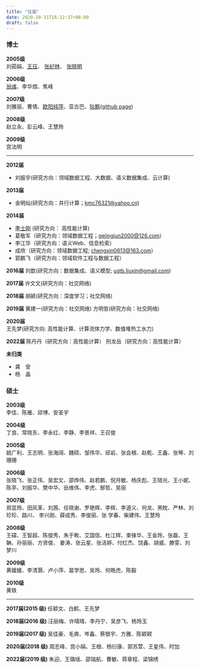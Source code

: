 ```yaml
---
title: "往届"
date: 2020-10-31T16:12:37+08:00
draft: false
---
```


### 博士
**2005级**  
刘茹娟、[王珏](http://www.cnic.cas.cn/sourcedb_cnic_cas/zw/zjrc/xwgg/202107/t20210702_6125763.html)、
[张纪林](http://cbs.hdu.edu.cn/2020/0622/c2588a109906/page.htm)、
[张晓明](https://xxxy.web.hebust.edu.cn/jyjx/yjsjy/ssjy/zhangxiaoming.htm)

**2006级**  
[翁彧](https://xingong.muc.edu.cn/info/1051/1150.htm)、李华煜、焦峰

**2007级**  
刘雅丽、曹倩、[欧阳纯萍](http://jsjxy.usc.edu.cn/info/2022/4741.htm)、亚古巴、[狄鹏](https://www.cse.unsw.edu.au/~pengd/)([github page](https://pengd.github.io/cv/))

**2008级**  
赵立永、彭云峰、王慧玲

**2009级**  
宫法明

----

**2012届**
- 刘振宇(研究方向：领域数据工程、大数据、语义数据集成、云计算)

**2013届**
- 金明灿(研究方向：并行计算；kmc76321@yahoo.cn)

**2014届**
- [李士刚](https://shigangli.github.io) (研究方向： 高性能计算)
- 葛敬军（研究方向：领域数据工程；gejingjun2000@126.com）
- 李江华（研究方向：语义Web、信息检索）
- 成欣（研究方向：领域数据工程; chengxin0613@163.com）
- 郭鹏飞（研究方向：领域软件工程与数据工程）

**2016届**
刘歆(研究方向：数据集成、语义模型; ustb.liuxin@gmail.com)

**2017届**
许文文(研究方向：社交网络)

**2018届**
胡颍(研究方向：深度学习；社交网络)

**2019届**
黄建一(研究方向：社交网络)
方明哲(研究方向：社交网络)

**2020届**  
王先梦(研究方向: 高性能计算、计算流体力学、数值堆热工水力)

**2022届**
陈丹丹（研究方向：高性能计算）
刑龙岳（研究方向：高性能计算）

**未归类**
- 龚　安
- 杨　晶


### 硕士
**2003级**  
李佳、陈雁、邱博、安圣宇

**2004级**  
丁良、常晓东、李永红、李静、李景祥、王召俊

**2005级**   
姚广利、王志明、张海阔、魏硕、邹伟华、邱岩、张会根、赵乾、王鑫、张琴、刘珊珊

**2006级**  
张晓飞、张正伟、吴宏文、邵烨伟、赵若鹏、倪月敏、杨庆彪、王晓光、王小妮、陈亭、刘振华、樊中华、岳维伟、李虎、郜哲、吴丽

**2007级**  
郑显玲、田风革、刘茜、任晓谢、罗艳辉、李辉、李道义、何龙、黑眈、严林、刘珍珍、路川、 李兴刚、薛成秀、李俊丽、张 学春、柴建伟、王慧玲

**2008级**  
王礞、王智超、陈俊秀、朱于畋、艾国信、杜江辉、束锋华、王金玲、张磊、王聃、孙丽丽、方贤俊、 姜涛、张云星、张洁婷、付红杰、饶鑫、胡威、滕雯、刘梦川

**2009级**  
黄媛媛、李清灏、卢小萍、苗学思、吴玲、何皓虎、陈毅

**2010级**  
黄轶

<!-- - 要曙财(728684087@qq.com) -->
----
<!-- 中间未维护，可能信息未知 -->
**2017届(2015 级)**
任颖文、白鹤、王先梦

**2018届(2016 级)**
汪丽梅、许晴晴、李丹宁、吴彦飞、杨玲玉

**2019届(2017 级)**
吴佳豪、毛爽、岑鑫、蔡银宇、方雅、陈颖颖

**2020届(2018 级)**
周志峰、宫小娟、王根、杨衍康、郭苏萱、王星伟、时加

**2022届(2019 级)**
朱迎、王璐瑶、邵瑞航、曹敏、蒋章程、梁锦绣
